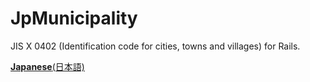 # JpMunicipality
JIS X 0402 (Identification code for cities, towns and villages) for Rails.

[**Japanese**(日本語)](README.ja.md)
